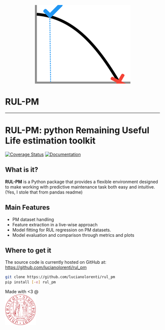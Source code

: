 <div align="center">
  <img src="doc/images/logo.png"><br>
</div>

# RUL-PM
-----------------


# RUL-PM: python Remaining Useful Life estimation toolkit

[![Coverage Status](https://coveralls.io/repos/github/lucianolorenti/rul_pm/badge.svg?branch=main&t=dYuRdM)](https://coveralls.io/github/lucianolorenti/rul_pm?branch=main)
[![Documentation](https://img.shields.io/badge/documentation-dev-brightgreen)](https://lucianolorenti.github.io/rul_pm/)

## What is it?

**RUL-PM** is a Python package that provides a flexible environment designed to make working with predictive maintenance task both easy and intuitive. (Yes, I stole that from pandas readme)

## Main Features

* PM dataset handling
* Feature extraction in a live-wise approach
* Model fitting for RUL regression on PM datasets.
* Model evaluation and comparison through metrics and plots

## Where to get it
The source code is currently hosted on GitHub at:
https://github.com/lucianolorenti/rul_pm

```sh
git clone https://github.com/lucianolorenti/rul_pm
pip install [-e] rul_pm
```

 Made with <3 @   <a href="https://www.dei.unipd.it/">  
         <img alt="University of Padova" src="doc/images/unipd_logo.png" width=100 />
      </a>
